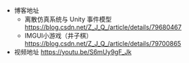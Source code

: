 - 博客地址
	- 离散仿真系统与 Unity 事件模型 https://blog.csdn.net/Z_J_Q_/article/details/79680467
	- IMGUI小游戏（井子棋）https://blog.csdn.net/Z_J_Q_/article/details/79700865
- 视频地址 https://youtu.be/S6mUy9gF_Jk